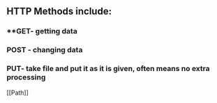 ## HTTP Methods include:
### **GET- getting data  
### POST - changing data  
### PUT- take file and put it as it is given, often means no extra processing  
[[Path]]